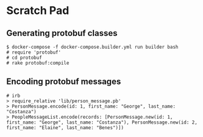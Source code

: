 # Scratch Pad

## Generating protobuf classes

```console
$ docker-compose -f docker-compose.builder.yml run builder bash
# require 'protobuf'
# cd protobuf
# rake protobuf:compile
```

## Encoding protobuf messages

```console
# irb
> require_relative 'lib/person_message.pb'
> PersonMessage.encode(id: 1, first_name: "George", last_name: "Costanza")
> PeopleMessageList.encode(records: [PersonMessage.new(id: 1, first_name: "George", last_name: "Costanza"), PersonMessage.new(id: 2, first_name: "Elaine", last_name: "Benes")])
```
